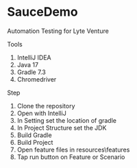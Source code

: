 # SauceDemo
Automation Testing for Lyte Venture

Tools
1. IntelliJ IDEA
2. Java 17
3. Gradle 7.3
4. Chromedriver

Step
1. Clone the repository
2. Open with IntelliJ
3. In Setting set the location of gradle
4. In Project Structure set the JDK
5. Build Gradle
6. Build Project
7. Open feature files in resources\features
8. Tap run button on Feature or Scenario